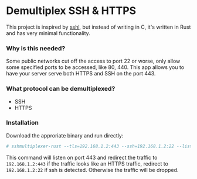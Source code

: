 # Demultiplex SSH & HTTPS

This project is inspired by [sshl](https://github.com/yrutschle/sslh), but instead
of writing in C, it's written in Rust and has very minimal functionality.

### Why is this needed?
Some public networks cut off the access to port 22 or worse, only allow some specified
ports to be accessed, like 80, 440. This app allows you to have your server serve both
HTTPS and SSH on the port 443.

### What protocol can be demultiplexed?
* SSH
* HTTPS

### Installation
Download the approriate binary and run directly:

```bash
# sshmultiplexer-rust --tls=192.168.1.2:443 --ssh=192.168.1.2:22 --listen=0.0.0.0:443
```

This command will listen on port 443 and redirect the traffic to `192.168.1.2:443`
if the traffic looks like an HTTPS traffic, redirect to `192.168.1.2:22` if ssh is detected.
Otherwise the traffic will be dropped.
